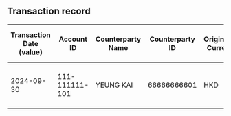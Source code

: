 ## Transaction record
| Transaction Date (value) | Account ID | Counterparty Name | Counterparty ID | Originating Currency | Originating Amount | Debit Credit Indicator | Beneficiary Bank Raw | Originator Bank Raw | Beneficiary Name | Originator Account Number | Transaction Type Source | Transaction Code Description | Sending Bank Account Number | Sending Bank Address | Converted Amount | Fraud payment |
| --- | --- | --- | --- | --- | --- | --- | --- | --- | --- | --- | --- | --- | --- | --- | --- | --- |
| 2024-09-30 | 111-111111-101 | YEUNG KAI | 66666666601 | HKD | 198500 | C | Hang Seng Bank Ltd. | China Construction Bank (Asia) Corporation Limited | MR CHAN TAI MAN | 66666666601 | CWTF | Default transaction | NaN | China Construction Bank (Asia) Corporation Limited | 198500 | 1 |